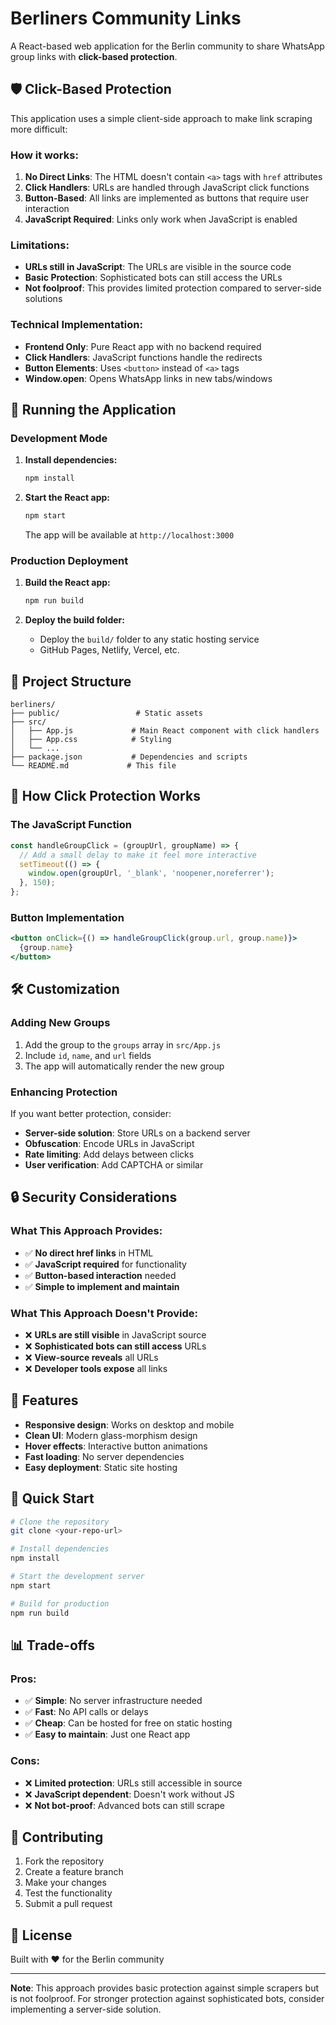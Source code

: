 # Berliners Community Links

A React-based web application for the Berlin community to share WhatsApp group links with **click-based protection**.

## 🛡️ Click-Based Protection

This application uses a simple client-side approach to make link scraping more difficult:

### How it works:
1. **No Direct Links**: The HTML doesn't contain `<a>` tags with `href` attributes
2. **Click Handlers**: URLs are handled through JavaScript click functions
3. **Button-Based**: All links are implemented as buttons that require user interaction
4. **JavaScript Required**: Links only work when JavaScript is enabled

### Limitations:
- **URLs still in JavaScript**: The URLs are visible in the source code
- **Basic Protection**: Sophisticated bots can still access the URLs
- **Not foolproof**: This provides limited protection compared to server-side solutions

### Technical Implementation:
- **Frontend Only**: Pure React app with no backend required
- **Click Handlers**: JavaScript functions handle the redirects
- **Button Elements**: Uses `<button>` instead of `<a>` tags
- **Window.open**: Opens WhatsApp links in new tabs/windows

## 🚀 Running the Application

### Development Mode

1. **Install dependencies:**
   ```bash
   npm install
   ```

2. **Start the React app:**
   ```bash
   npm start
   ```
   
   The app will be available at `http://localhost:3000`

### Production Deployment

1. **Build the React app:**
   ```bash
   npm run build
   ```

2. **Deploy the build folder:**
   - Deploy the `build/` folder to any static hosting service
   - GitHub Pages, Netlify, Vercel, etc.

## 📁 Project Structure

```
berliners/
├── public/                 # Static assets
├── src/
│   ├── App.js             # Main React component with click handlers
│   ├── App.css            # Styling
│   └── ...
├── package.json           # Dependencies and scripts
└── README.md             # This file
```

## 🔧 How Click Protection Works

### The JavaScript Function
```javascript
const handleGroupClick = (groupUrl, groupName) => {
  // Add a small delay to make it feel more interactive
  setTimeout(() => {
    window.open(groupUrl, '_blank', 'noopener,noreferrer');
  }, 150);
};
```

### Button Implementation
```jsx
<button onClick={() => handleGroupClick(group.url, group.name)}>
  {group.name}
</button>
```

## 🛠️ Customization

### Adding New Groups
1. Add the group to the `groups` array in `src/App.js`
2. Include `id`, `name`, and `url` fields
3. The app will automatically render the new group

### Enhancing Protection
If you want better protection, consider:
- **Server-side solution**: Store URLs on a backend server
- **Obfuscation**: Encode URLs in JavaScript
- **Rate limiting**: Add delays between clicks
- **User verification**: Add CAPTCHA or similar

## 🔒 Security Considerations

### What This Approach Provides:
- ✅ **No direct href links** in HTML
- ✅ **JavaScript required** for functionality
- ✅ **Button-based interaction** needed
- ✅ **Simple to implement and maintain**

### What This Approach Doesn't Provide:
- ❌ **URLs are still visible** in JavaScript source
- ❌ **Sophisticated bots can still access** URLs
- ❌ **View-source reveals** all URLs
- ❌ **Developer tools expose** all links

## 🎨 Features

- **Responsive design**: Works on desktop and mobile
- **Clean UI**: Modern glass-morphism design
- **Hover effects**: Interactive button animations
- **Fast loading**: No server dependencies
- **Easy deployment**: Static site hosting

## 🚀 Quick Start

```bash
# Clone the repository
git clone <your-repo-url>

# Install dependencies
npm install

# Start the development server
npm start

# Build for production
npm run build
```

## 📊 Trade-offs

### Pros:
- ✅ **Simple**: No server infrastructure needed
- ✅ **Fast**: No API calls or delays
- ✅ **Cheap**: Can be hosted for free on static hosting
- ✅ **Easy to maintain**: Just one React app

### Cons:
- ❌ **Limited protection**: URLs still accessible in source
- ❌ **JavaScript dependent**: Doesn't work without JS
- ❌ **Not bot-proof**: Advanced bots can still scrape

## 🤝 Contributing

1. Fork the repository
2. Create a feature branch
3. Make your changes
4. Test the functionality
5. Submit a pull request

## 📄 License

Built with ❤️ for the Berlin community

---

**Note**: This approach provides basic protection against simple scrapers but is not foolproof. For stronger protection against sophisticated bots, consider implementing a server-side solution.
